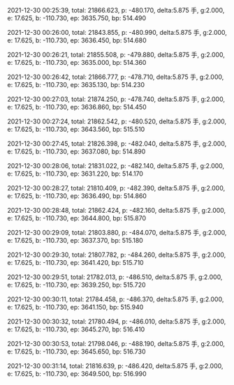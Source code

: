 2021-12-30 00:25:39, total: 21866.623, p: -480.170, delta:5.875 手, g:2.000, e: 17.625, b: -110.730, ep: 3635.750, bp: 514.490

2021-12-30 00:26:00, total: 21843.855, p: -480.990, delta:5.875 手, g:2.000, e: 17.625, b: -110.730, ep: 3636.450, bp: 514.680

2021-12-30 00:26:21, total: 21855.508, p: -479.880, delta:5.875 手, g:2.000, e: 17.625, b: -110.730, ep: 3635.000, bp: 514.360

2021-12-30 00:26:42, total: 21866.777, p: -478.710, delta:5.875 手, g:2.000, e: 17.625, b: -110.730, ep: 3635.130, bp: 514.230

2021-12-30 00:27:03, total: 21874.250, p: -478.740, delta:5.875 手, g:2.000, e: 17.625, b: -110.730, ep: 3636.860, bp: 514.450

2021-12-30 00:27:24, total: 21862.542, p: -480.520, delta:5.875 手, g:2.000, e: 17.625, b: -110.730, ep: 3643.560, bp: 515.510

2021-12-30 00:27:45, total: 21826.398, p: -482.040, delta:5.875 手, g:2.000, e: 17.625, b: -110.730, ep: 3637.080, bp: 514.890

2021-12-30 00:28:06, total: 21831.022, p: -482.140, delta:5.875 手, g:2.000, e: 17.625, b: -110.730, ep: 3631.220, bp: 514.170

2021-12-30 00:28:27, total: 21810.409, p: -482.390, delta:5.875 手, g:2.000, e: 17.625, b: -110.730, ep: 3636.490, bp: 514.860

2021-12-30 00:28:48, total: 21862.424, p: -482.160, delta:5.875 手, g:2.000, e: 17.625, b: -110.730, ep: 3644.800, bp: 515.870

2021-12-30 00:29:09, total: 21803.880, p: -484.070, delta:5.875 手, g:2.000, e: 17.625, b: -110.730, ep: 3637.370, bp: 515.180

2021-12-30 00:29:30, total: 21807.782, p: -484.260, delta:5.875 手, g:2.000, e: 17.625, b: -110.730, ep: 3641.420, bp: 515.710

2021-12-30 00:29:51, total: 21782.013, p: -486.510, delta:5.875 手, g:2.000, e: 17.625, b: -110.730, ep: 3639.250, bp: 515.720

2021-12-30 00:30:11, total: 21784.458, p: -486.370, delta:5.875 手, g:2.000, e: 17.625, b: -110.730, ep: 3641.150, bp: 515.940

2021-12-30 00:30:32, total: 21780.494, p: -486.010, delta:5.875 手, g:2.000, e: 17.625, b: -110.730, ep: 3645.270, bp: 516.410

2021-12-30 00:30:53, total: 21798.046, p: -488.190, delta:5.875 手, g:2.000, e: 17.625, b: -110.730, ep: 3645.650, bp: 516.730

2021-12-30 00:31:14, total: 21816.639, p: -486.420, delta:5.875 手, g:2.000, e: 17.625, b: -110.730, ep: 3649.500, bp: 516.990